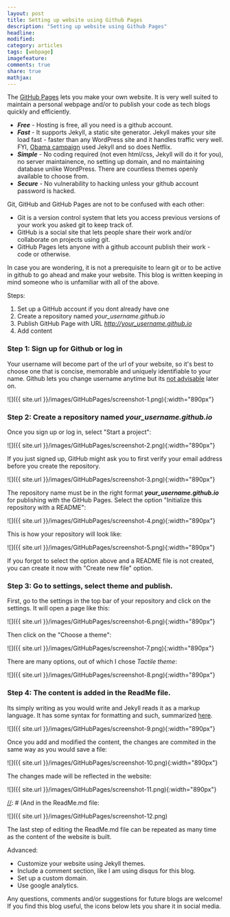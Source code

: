 ```yaml
---
layout: post
title: Setting up website using Github Pages 
description: "Setting up website using Github Pages"
headline:
modified: 
category: articles
tags: [webpage]
imagefeature: 
comments: true
share: true
mathjax:
---
```



The [GitHub Pages](https://pages.github.com/) lets you make your own website. It is very well suited to maintain a personal webpage and/or to publish your code as tech blogs quickly and efficiently.

* **_Free_** - Hosting is free, all you need is a github account.
* **_Fast_** - It supports Jekyll, a static site generator. Jekyll makes your site load fast - faster than any WordPress site and it handles traffic very well. FYI, [Obama campaign](https://contribute.ofa.us/donation/index-ovf-ec-alt-1.html) used Jekyll and so does Netflix.
* **_Simple_** - No coding required (not even html/css, Jekyll will do it for you), no server maintainence, no setting up domain, and no maintaining database unlike WordPress. There are countless themes openly available to choose from. 
* **_Secure_** - No vulnerability to hacking unless your github account password is hacked.

Git, GitHub and GitHub Pages are not to be confused with each other:
* Git is a version control system that lets you access previous versions of your work you asked git to keep track of. 
* GitHub is a social site that lets people share their work and/or collaborate on projects using git. 
* GitHub Pages lets anyone with a github account publish their work - code or otherwise. 

In case you are wondering, it is not a prerequisite to learn git or to be active in github to go ahead and make your website. This blog is written keeping in mind someone who is unfamiliar with all of the above. 

Steps:
1. Set up a GitHub account if you dont already have one
2. Create a repository named *your_username.github.io*
3. Publish GitHub Page with URL *http://your_username.github.io*
4. Add content

### Step 1: Sign up for Github or log in 
Your username will become part of the url of your website, so it's best to choose one that is concise, memorable and uniquely identifiable to your name. Github lets you change username anytime but its [not advisable](https://help.github.com/articles/what-happens-when-i-change-my-username/) later on. 

![]({{ site.url }}/images/GitHubPages/screenshot-1.png){:width="890px"}

### Step 2: Create a repository named *your_username.github.io*
Once you sign up or log in, select "Start a project":

![]({{ site.url }}/images/GitHubPages/screenshot-2.png){:width="890px"}

If you just signed up, GitHub might ask you to first verify your email address before you create the repository.

![]({{ site.url }}/images/GitHubPages/screenshot-3.png){:width="890px"}

The repository name must be in the right format **_your_username.github.io_** for publishing with the GitHub Pages. Select the option "Initialize this repository with a README":

![]({{ site.url }}/images/GitHubPages/screenshot-4.png){:width="890px"}

This is how your repository will look like:

![]({{ site.url }}/images/GitHubPages/screenshot-5.png){:width="890px"}
 
If you forgot to select the option above and a README file is not created, you can create it now with "Create new file" option.

### Step 3: Go to settings, select theme and publish.
First, go to the settings in the top bar of your repository and click on the settings. It will open a page like this:

![]({{ site.url }}/images/GitHubPages/screenshot-6.png){:width="890px"}

Then click on the "Choose a theme":

![]({{ site.url }}/images/GitHubPages/screenshot-7.png){:width="890px"}

There are many options, out of which I chose _Tactile theme_:

![]({{ site.url }}/images/GitHubPages/screenshot-8.png){:width="890px"}

### Step 4: The content is added in the ReadMe file. 
Its simply writing as you would write and Jekyll reads it as a markup language. It has some syntax for formatting and such, summarized [here](https://github.com/adam-p/markdown-here/wiki/Markdown-Cheatsheet).

![]({{ site.url }}/images/GitHubPages/screenshot-9.png){:width="890px"}

Once you add and modified the content, the changes are commited in the same way as you would save a file:

![]({{ site.url }}/images/GitHubPages/screenshot-10.png){:width="890px"}

The changes made will be reflected in the website:

![]({{ site.url }}/images/GitHubPages/screenshot-11.png){:width="890px"}

[//]: # (And in the ReadMe.md file:

![]({{ site.url }}/images/GitHubPages/screenshot-12.png)

The last step of editing the ReadMe.md file can be repeated as many time as the content of the website is built.

Advanced:
* Customize your website using Jekyll themes.
* Include a comment section, like I am using disqus for this blog.
* Set up a custom domain.
* Use google analytics.

[//]: # (Some related blogs that I learnt from and find useful:)

Any questions, comments and/or suggestions for future blogs are welcome! If you find this blog useful, the icons below lets you share it in social media.
